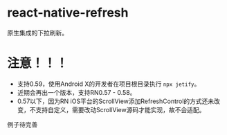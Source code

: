 # react-native-refresh
原生集成的下拉刷新。

# 注意！！！
- 支持0.59，使用Android X的开发者在项目根目录执行 `npx jetify`。
- 近期会再出一个版本，支持RN0.57 - 0.58。
- 0.57以下，因为RN iOS平台的ScrollView添加RefreshControl的方式还未改变，不支持自定义，需要改动ScrollView源码才能实现，故不会适配。

例子待完善
